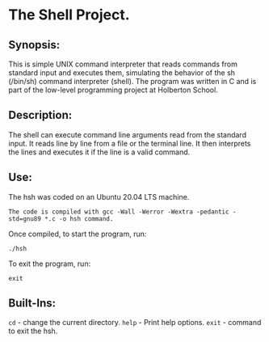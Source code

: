 # The Shell Project.

## Synopsis:

This is simple UNIX command interpreter that reads commands from standard input and executes them, simulating the behavior of the sh (/bin/sh) command interpreter (shell).
The program was written in C and is part of the low-level programming project at Holberton School.

## Description:

The shell can execute command line arguments read from the standard input. It reads line by line from a file or the terminal line. It then interprets the lines and executes it if the line is a valid command.

## Use:

The hsh was coded on an Ubuntu 20.04 LTS machine.
```
The code is compiled with gcc -Wall -Werror -Wextra -pedantic -std=gnu89 *.c -o hsh command.
```
Once compiled, to start the program, run:
```
./hsh
```
To exit the program, run:
```
exit
```
## Built-Ins:

```cd``` - change the current directory.
```help``` - Print help options.
```exit``` - command to exit the hsh.